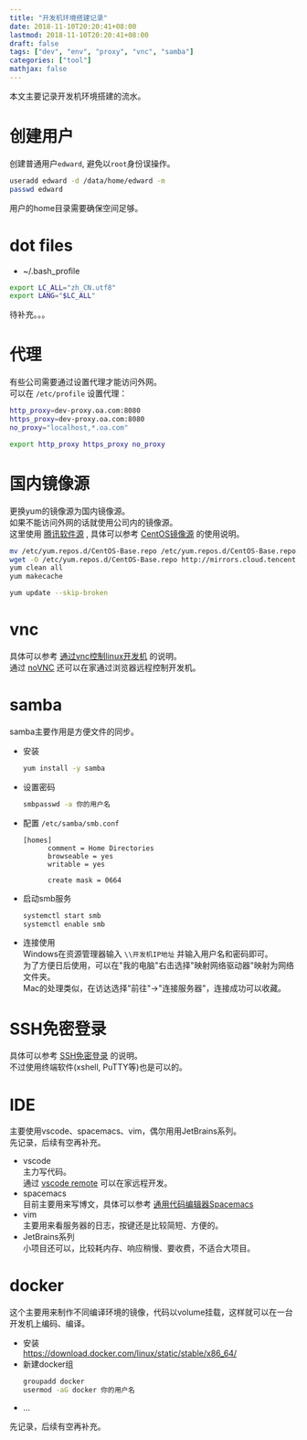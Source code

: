 ```yaml
---
title: "开发机环境搭建记录"
date: 2018-11-10T20:20:41+08:00
lastmod: 2018-11-10T20:20:41+08:00
draft: false
tags: ["dev", "env", "proxy", "vnc", "samba"]
categories: ["tool"]
mathjax: false
---
```


本文主要记录开发机环境搭建的流水。  
<!--more-->

# 创建用户
创建普通用户`edward`, 避免以`root`身份误操作。  
```sh
useradd edward -d /data/home/edward -m
passwd edward
```
用户的home目录需要确保空间足够。  

# dot files
- ~/.bash_profile  
```sh
export LC_ALL="zh_CN.utf8" 
export LANG="$LC_ALL"
```
待补充。。。  

# 代理
有些公司需要通过设置代理才能访问外网。  
可以在 `/etc/profile` 设置代理：  
```sh
http_proxy=dev-proxy.oa.com:8080
https_proxy=dev-proxy.oa.com:8080
no_proxy="localhost,*.oa.com"

export http_proxy https_proxy no_proxy
```

# 国内镜像源
更换yum的镜像源为国内镜像源。  
如果不能访问外网的话就使用公司内的镜像源。  
这里使用 [腾讯软件源](https://mirrors.cloud.tencent.com) , 具体可以参考 [CentOS镜像源](https://mirrors.cloud.tencent.com/help/centos.html) 的使用说明。  
```sh
mv /etc/yum.repos.d/CentOS-Base.repo /etc/yum.repos.d/CentOS-Base.repo.backup
wget -O /etc/yum.repos.d/CentOS-Base.repo http://mirrors.cloud.tencent.com/repo/centos7_base.repo
yum clean all
yum makecache

yum update --skip-broken
```

# vnc
具体可以参考 [通过vnc控制linux开发机](/post/通过vnc控制linux开发机/) 的说明。  
通过 [noVNC](https://github.com/novnc/noVNC) 还可以在家通过浏览器远程控制开发机。  

# samba
samba主要作用是方便文件的同步。  

- 安装  
  ```sh
  yum install -y samba
  ```
- 设置密码  
  ```sh
  smbpasswd -a 你的用户名
  ```
- 配置 `/etc/samba/smb.conf`   
  ```
  [homes]
        comment = Home Directories
        browseable = yes
        writable = yes

        create mask = 0664
  ```
- 启动smb服务  
  ```sh
  systemctl start smb
  systemctl enable smb
  ```
- 连接使用  
  Windows在资源管理器输入 `\\开发机IP地址` 并输入用户名和密码即可。  
  为了方便日后使用，可以在"我的电脑"右击选择"映射网络驱动器"映射为网络文件夹。  
  Mac的处理类似，在访达选择"前往"->"连接服务器"，连接成功可以收藏。  

# SSH免密登录
具体可以参考 [SSH免密登录](/post/ssh免密登录/) 的说明。  
不过使用终端软件(xshell, PuTTY等)也是可以的。  

# IDE
主要使用vscode、spacemacs、vim，偶尔用用JetBrains系列。  
先记录，后续有空再补充。  

- vscode  
  主力写代码。  
  通过 [vscode remote](https://code.visualstudio.com/docs/remote/remote-overview) 可以在家远程开发。  
- spacemacs  
  目前主要用来写博文，具体可以参考 [通用代码编辑器Spacemacs](/post/通用代码编辑器spacemacs/)
- vim  
  主要用来看服务器的日志，按键还是比较简短、方便的。  
- JetBrains系列  
  小项目还可以，比较耗内存、响应稍慢、要收费，不适合大项目。  

# docker
这个主要用来制作不同编译环境的镜像，代码以volume挂载，这样就可以在一台开发机上编码、编译。  

- 安装  
  https://download.docker.com/linux/static/stable/x86_64/
- 新建docker组  
  ```sh
  groupadd docker
  usermod -aG docker 你的用户名
  ```
- ...  

先记录，后续有空再补充。  
